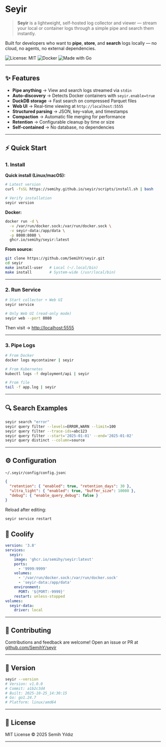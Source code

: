 # Seyir

> **Seyir** is a lightweight, self-hosted log collector and viewer — stream your local or container logs through a simple pipe and search them instantly.

Built for developers who want to **pipe**, **store**, and **search** logs locally — no cloud, no agents, no external dependencies.

![License: MIT](https://img.shields.io/badge/License-MIT-blue.svg)
![Docker](https://img.shields.io/badge/Docker-ready-blue)
![Made with Go](https://img.shields.io/badge/Made%20with-Go-00ADD8)

---

## ✨ Features

* **Pipe anything** → View and search logs streamed via `stdin`
* **Auto-discovery** → Detects Docker containers with `seyir.enable=true`
* **DuckDB storage** → Fast search on compressed Parquet files
* **Web UI** → Real-time viewing at `http://localhost:5555`
* **Structured parsing** → JSON, key-value, and timestamps
* **Compaction** → Automatic file merging for performance
* **Retention** → Configurable cleanup by time or size
* **Self-contained** → No database, no dependencies

---

## ⚡ Quick Start

### 1. Install

**Quick install (Linux/macOS):**

```bash
# Latest version
curl -fsSL https://semihy.github.io/seyir/scripts/install.sh | bash

# Verify installation
seyir version
```

**Docker:**

```bash
docker run -d \
  -v /var/run/docker.sock:/var/run/docker.sock \
  -v seyir-data:/app/data \
  -p 8080:8080 \
  ghcr.io/semihy/seyir:latest
```

**From source:**

```bash
git clone https://github.com/SemihY/seyir.git
cd seyir
make install-user   # Local (~/.local/bin)
make install        # System-wide (/usr/local/bin)
```

---

### 2. Run Service

```bash
# Start collector + Web UI
seyir service

# Only Web UI (read-only mode)
seyir web --port 8080
```

Then visit → [http://localhost:5555](http://localhost:5555)

---

### 3. Pipe Logs

```bash
# From Docker
docker logs mycontainer | seyir

# From Kubernetes
kubectl logs -f deployment/api | seyir

# From file
tail -f app.log | seyir
```

---

## 🔍 Search Examples

```bash
seyir search "error"
seyir query filter --levels=ERROR,WARN --limit=100
seyir query filter --trace-ids=abc123
seyir query filter --start='2025-01-01' --end='2025-01-02'
seyir query distinct --column=source
```

---

## ⚙️ Configuration

`~/.seyir/config/config.json`:

```json
{
  "retention": { "enabled": true, "retention_days": 30 },
  "ultra_light": { "enabled": true, "buffer_size": 10000 },
  "debug": { "enable_query_debug": false }
}
```

Reload after editing:

```bash
seyir service restart
```


## 🐳 Coolify

```yaml
version: '3.8'
services:
  seyir:
    image: 'ghcr.io/semihy/seyir:latest'
    ports:
      - '9999:9999'
    volumes:
      - '/var/run/docker.sock:/var/run/docker.sock'
      - 'seyir-data:/app/data'
    environment:
      PORT: '${PORT:-9999}'
    restart: unless-stopped
volumes:
  seyir-data:
    driver: local
```

---

## 🤝 Contributing

Contributions and feedback are welcome!
Open an issue or PR at [github.com/SemihY/seyir](https://github.com/semihy/seyir)

---

## 🧭 Version

```bash
seyir --version
# Version: v1.0.0
# Commit: a1b2c3d4
# Built: 2025-10-25_14:30:15
# Go: go1.24.7
# Platform: linux/amd64
```

---

## 📜 License

MIT License © 2025 Semih Yıldız

---